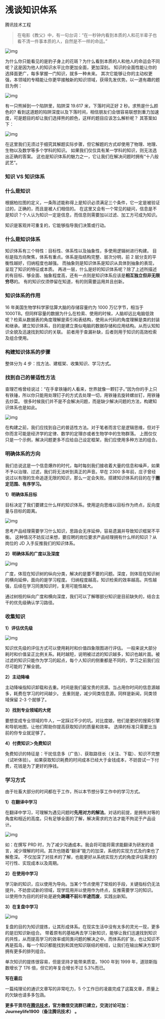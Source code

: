# 浅谈知识体系

腾讯技术工程

> 在电影《教父》中，有一句台词：“在一秒钟内看到本质的人和花半辈子也看不清一件事本质的人，自然是不一样的命运。”

![img](https://pic2.zhimg.com/80/v2-3ef6ff920345f9c4ecc257b9b42a8c19_1440w.jpg)

为什么你只能看见的是豹子身上的花斑？为什么看到本质的人和他人的命运会不同呢？这是因为他人的知识水平比你更加全面，更加深刻。 知识的全面性能让你的选择面更广，每多掌握一门知识，就多一种未来。 其次它能够让你的主动权更强，本领域的专精能让你更早接触新的知识领域，获得先发优势。以一道有趣的题目为例：

![img](https://pic3.zhimg.com/80/v2-2fd387cca4cee01c364845a9f7495486_1440w.jpg)

有一只熊掉到一个陷阱里，陷阱深 19.617 米，下落时间正好 2 秒。求熊是什么颜色的? 看到这道题的陷阱深度以及下落时间，相信朋友们会很容易联想到重力加速度，可是题目的却让我们选择熊的颜色，这样的题目应该怎么解析呢？ 其答案如下：

![img](https://pic3.zhimg.com/80/v2-9124098c04934dad059209d27c567d92_1440w.jpg)

在这里我们无须过于细究其解题实际步骤，但它解题的方式却使用了物理、地理、生物以及数学等多个学科的知识。 如果我们仅仅具有某一学科的知识，则无法选出正确的答案。 这也是知识体系的魅力之一，它让我们在解决问题时拥有“十八般武艺”。

### **知识 VS 知识体系**

### **什么是知识**

根据柏拉图的定义，一条陈述能称得上是知识必须满足三个条件，它一定是被验证过的，正确的，而且是被人们相信的。 在这里又会有一个常见的疑问，信息是不是知识？个人认为知识一定是信息，而信息则需要加以过滤、加工方可成为知识。

知识是客观并可重复的，它能够指导我们决策或行动。

### **什么是知识体系**

知识体系有三个特性：目标性、体系性以及抽象性，多使用逻辑树进行构建。 目标是指方向聚焦，体系有重点。体系是指结构完整、层次分明，前 2 层分支的平衡性越好，归纳程度也越强。 而抽象则是知识体系是知识从具体到抽象的表现，呈现了知识的特征或本质。 再进一层，什么是好的知识体系呢？除了上述所描述的有目标、够全面、抽象程度高，还有一点则是知识体系应该是**相互独立但非无限穷尽**的。 有的知识仅须停留在知道，有的则需要运用并且创新。

### **知识体系的作用**

16 年美国生物学科学家估算大脑的存储容量约为 1000 万亿字节，相当于 1000TB。但同样容量的数据为什么在检索、使用的时候，人脑却远比电脑低效呢？检索从数据表的角度理解是索引和表结构，使用从代码的角度理解是类的封装和继承。建立知识体系，目的是建立类似电脑的数据存储和应用结构。从而认知知识全貌及迅速找到知识的关联。 前者用于查漏补缺，后者则用于知识的高效检索及组合使用。

### **构建知识体系的步骤**

整体分为 4 步：找方法、建框架、收集知识、学习方式。

### **找到自己的普适性方法**

查理芒格曾经说过：“在手拿铁锤的人看来，世界就像一颗钉子。”因为你的手上只有铁锤，所以你只能用处理钉子的方式去处理一切，用铁锤去旋转螺丝钉，用铁锤去炒菜。 很多时候我们并不是不会解决问题，而是缺少解决问题的方法，构建知识体系也是如此。

![img](https://pic4.zhimg.com/80/v2-fccf7b0775a1273d5c3523b571662afb_1440w.jpg)

在构建之前，我们应找到自己的普适性方法。对于笔者而言它是逻辑思维，但对于你而言可能是经济学的定律、数学的定理亦或者生物学中的生物群落。 上图仅仅只是一个示例，解决问题更多不应给自己设定框架，我们应使用多种方法的组合。

### **明确体系的方向**

我们总说这是一个信息爆炸的时代，每时每刻我们接收着大量的信息和噪声，如果不予以治理、过滤，我们将无法听到真正的声音。早在 2300 多年前，庄子曾经说过以有限的生命追逐无限的知识，那么一定会失败。搭建知识体系的目的在于**圈定范围、有序学习。**

**1）明确体系目标**

目标决定了我们要建立什么样的知识体系。使用逆向思维以目标作为终点，反向度量与目标的距离。

![img](https://pic2.zhimg.com/80/v2-963e27390ffb118c217dd9e2feac1699_1440w.jpg)

思考产品经理需要学习什么知识，思路会无序延伸，容易遗漏并导致知识框架不平衡。 这种情况不妨反过来想，要应聘的岗位要求产品经理拥有什么样的知识？从岗位的 JD 入手反推我们的知识体系。

**2）明确体系的广度以及深度**

![img](https://pic4.zhimg.com/80/v2-322bdae91a61d4e2ec3a6f41de39f21f_1440w.jpg)

广度，体现在知识树的纵向分类，解决的是要不要的问题。深度，则体现在知识树的横向延伸，面向的是学习程度。 归纳程度越高，知识检索的效率越高。共性越强，后续在学习同类知识时，复用可能性越大。

通过树枝的纵向广度和横向深度，我们可以了解哪部分知识是目前缺失的，结合主干的优先级确认学习路径。

### **收集知识**

**1）评估优先级**

![img](https://pic1.zhimg.com/80/v2-6de0d65614bc9cf8a23d83bf151e00bc_1440w.jpg)

知识优先级的评估方式可以使用耗时和价值四象限图进行评估。 一般来说大部分耗时和价值呈正比例关系。耗时越短，说明被过滤的知识越多，知识也越片面。被过滤的知识只能作为学习的起点，每个人知识的侧重都是不同的，学习之前我们应尽可能的了解全貌。

**2）主动降噪**

主动降噪指知识卸载和去重。时间是我们最宝贵的资源。当占用你时间的信息源越多，耗费在学习的时间越少。 去重则是，减少同类信息源。同样是新闻，同类领域保留 2-3 个就够了。

**3）找到专业领域的大佬**

要想变成专业领域的牛人，一定踩过不少的坑。对比度娘，他们是更好的搜索引擎和导航地图，让他们帮助你提高获取知识的质量和效率。 选择的标准只需要比当前的你专业就足够了。

**4）付费知识＞免费知识**

免费知识的特征是：干扰信息多（广告）、获取路径长（关注、下载）、知识不完整（试听体验）。 如果获取知识耗费的时间成本已经大于金钱成本，不妨尝试一下付费，花钱是为了更好的挣钱。

### **学习方式**

由于社畜大部分的时间都在于工作，所以本节想分享工作中的学习方式。

**1）在翻译中学习**

在翻译中学习，可理解为遇见问题时**先用对方的解法**。对话的前提，是拥有对等的角度和相近的高度。只有足够全面的了解，解决需求的方法才能不拘泥于产品设计。

![img](https://pic2.zhimg.com/80/v2-9ca7d31d0b6c08e622f10d90251bf3c1_1440w.jpg)

如：在撰写 PRD 时，为了减少沟通成本。我会将可能将需求能翻译为研发的语言，减少理解的时间。其次也随着“翻译”能力的加深，系统的实现方式及约束也了解愈深。 不仅加深了对技术的了解，也能更好从系统实现方式的角度评估需求的可行性、实现成本以及周期。

**2）在使用中学习**

学习新的知识，应以使用为导向。当某个节点使用了常规的手段，关键指标仍无法提升。不妨尝试新的领域，现学现用并以使用作为终点，反推需要学习的知识。 以使用作为目的的好处是避免**踌躇不前**和**半途而废**，实践出新知。

**3）在复盘中学习**

![img](https://pic2.zhimg.com/80/v2-68e11b6c689cba2ec910f07b2314167d_1440w.jpg)

复盘的目的为知识提炼，让其形成体系。在现实生活中没有太多的灵光一现，更多的是旧知识新组合。 带着原有的基础再去学习新知识，能够让我们迅速找到知识的共性，从而提高学习的效率或同类问题的解决之中。而体系的扩张，也让知识不再是孤岛，每一个知识都能找到和其他知识联结的枢纽，让我们在输出解决方案时拥有更多的排列组合。

单次知识的提炼很容易，但是坚持才能带来质变。1900 年到 1999 年，道琼斯指数增长了 176 倍，但它的年复合增长不过 5.3%而已。

**写在最后**

一篇纯理论的通识文章写的非常吃力，5 个工作日的凌晨完成了这篇文章，质量上的欠缺也请多多包涵。

**更多干货尽在[腾讯技术](https://www.zhihu.com/org/teng-xun-ji-zhu-gong-cheng)，官方微信交流群已建立，交流讨论可加：Journeylife1900（备注腾讯技术） 。**